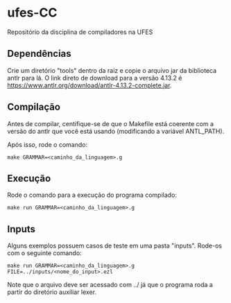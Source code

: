 # ufes-CC

Repositório da disciplina de compiladores na UFES

## Dependências

Crie um diretório "tools" dentro da raíz e copie o arquivo jar da biblioteca antlr para lá.
O link direto de download para a versão 4.13.2 é https://www.antlr.org/download/antlr-4.13.2-complete.jar.

## Compilação

Antes de compilar, centifique-se de que o Makefile está coerente com a versão do antlr que você está usando (modificando a variável ANTL_PATH).

Após isso, rode o comando:

`make GRAMMAR=<caminho_da_linguagem>.g`

## Execução

Rode o comando para a execução do programa compilado:

`make run GRAMMAR=<caminho_da_linguagem>.g`

## Inputs

Alguns exemplos possuem casos de teste em uma pasta "inputs". Rode-os com o seguinte comando:

`make run GRAMMAR=<caminho_da_linguagem>.g FILE=../inputs/<nome_do_input>.ezl`

Note que o arquivo deve ser acessado com ../ já que o programa roda a partir do diretório auxiliar lexer.
